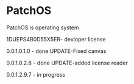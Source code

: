 # PatchOS
 PatchOS is operating system
 
 1DUEPS4B0D55X5ER- devloper license

0.0.1.0.1.0 - done
UPDATE-Fixed canvas
  
0.0.1.0.2.8 - done
UPDATE-added license reader
  
0.0.1.2.9.7 - in progress
